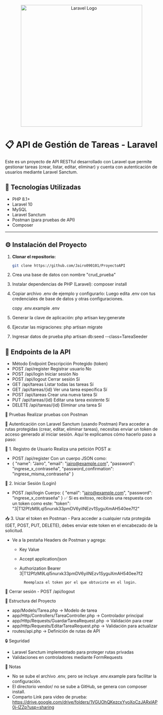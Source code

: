 <p align="center"><a href="https://laravel.com" target="_blank"><img src="https://raw.githubusercontent.com/laravel/art/master/logo-lockup/5%20SVG/2%20CMYK/1%20Full%20Color/laravel-logolockup-cmyk-red.svg" width="400" alt="Laravel Logo"></a></p>

# 📋 API de Gestión de Tareas - Laravel

Este es un proyecto de API RESTful desarrollado con Laravel que permite gestionar tareas (crear, listar, editar, eliminar) y cuenta con autenticación de usuarios mediante Laravel Sanctum.

## 🚀 Tecnologías Utilizadas

- PHP 8.1+
- Laravel 10
- MySQL
- Laravel Sanctum
- Postman (para pruebas de API)
- Composer

---


## ⚙️ Instalación del Proyecto

1. **Clonar el repositorio:**

   ```bash
   git clone https://github.com/Jairo090101/ProyectoAPI
   
2. Crea una base de datos con nombre "crud_prueba"
   
3. Instalar dependencias de PHP (Laravel):
    composer install

4. Copiar archivo .env de ejemplo y configurarlo:
    Luego edita .env con tus credenciales de base de datos y otras configuraciones.
   
    copy .env.example .env

6. Generar la clave de aplicación:
    php artisan key:generate

7. Ejecutar las migraciones:
   php artisan migrate

8. Ingresar datos de prueba
   php artisan db:seed --class=TareaSeeder



## 📡 Endpoints de la API
-  Método	Endpoint	        Descripción	Protegido         (token)
- POST	/api/register	    Registrar usuario	            No
- POST	/api/login	        Iniciar sesión	                No
- POST	/api/logout	        Cerrar sesión	                Sí
- GET	    /api/tareas	        Listar todas las tareas	        Sí
- GET	    /api/tareas/{id}	Ver una tarea específica	    Sí
- POST	/api/tareas	        Crear una nueva tarea	        Sí
- PUT	    /api/tareas/{id}	Editar una tarea existente	    Sí
- DELETE	/api/tareas/{id}	Eliminar una tarea	            Sí

  

🧪 Pruebas
Realizar pruebas con Postman


🔐 Autenticación con Laravel Sanctum (usando Postman)
Para acceder a rutas protegidas (crear, editar, eliminar tareas), necesitas enviar un token de acceso generado al iniciar sesión. Aquí te explicamos cómo hacerlo paso a paso:

📌 1. Registro de Usuario
Realiza una petición POST a:
- POST /api/register
    Con un cuerpo JSON como:
- {
  "name": "Jairo",
  "email": "jairo@example.com",
  "password": "ingrese_x_contraseña",
  "password_confirmation": "ingrese_misma_contraseña"
   }

🔑 2. Iniciar Sesión (Login)
- POST /api/login
    Cuerpo:
    {
      "email": "jairo@example.com",
      "password": "ingrese_x_contraseña"
    }
  ✅ Si es exitoso, recibirás una respuesta con un token como este: "token": "3|T12PfzM9LqI5nurxk33pmDV6yiINEzv1SyguXmAH540ee7f2"


📥 3. Usar el token en Postman
      - Para acceder a cualquier ruta protegida (GET, POST, PUT, DELETE), debes enviar este token en el encabezado de la solicitud.

  - Ve a la pestaña Headers de Postman y agrega:

    - Key	        Value
    - Accept	        application/json
    - Authorization	Bearer     3|T12PfzM9LqI5nurxk33pmDV6yiINEzv1SyguXmAH540ee7f2

            Reemplaza el token por el que obtuviste en el login.

🚪 Cerrar sesión
    - POST /api/logout
    

📁 Estructura del Proyecto
- app/Models/Tarea.php → Modelo de tarea
- app/Http/Controllers/TareaController.php → Controlador principal
- app/Http/Requests/GuardarTareaRequest.php → Validación para crear
- app/Http/Requests/EditarTareaRequest.php → Validación para actualizar
- routes/api.php → Definición de rutas de API

🔒 Seguridad
- Laravel Sanctum implementado para proteger rutas privadas
- Validaciones en controladores mediante FormRequests

📌 Notas
- No se sube el archivo .env, pero se incluye .env.example para facilitar la configuración.
- El directorio vendor/ no se sube a GitHub, se genera con composer install.
- Comparto Link para video de prueba: https://drive.google.com/drive/folders/1VGUOhQKezcxYyoXoCzJARxlAP0j-lZZp?usp=sharing


   
